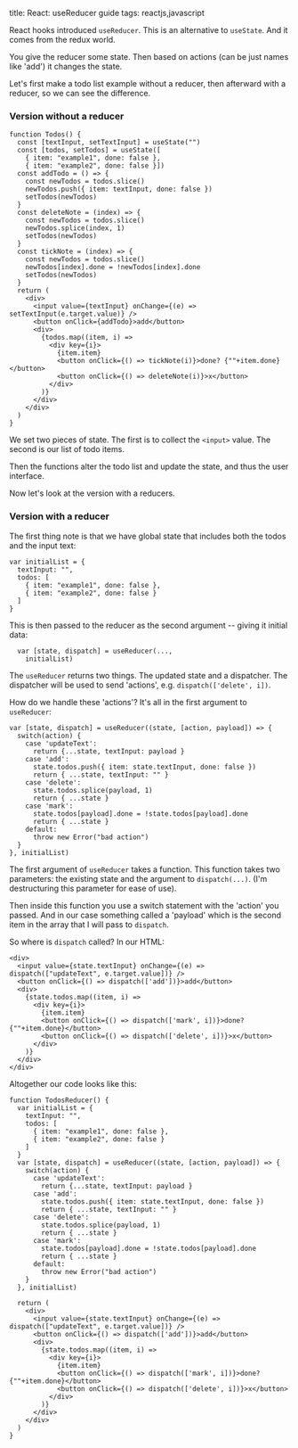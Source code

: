 title: React: useReducer guide
tags: reactjs,javascript

React hooks introduced `useReducer`. This is an alternative to `useState`. And it comes from the redux world.

You give the reducer some state. Then based on actions (can be just names like 'add') it changes the state.

Let's first make a todo list example without a reducer, then afterward with a reducer, so we can see the difference.

### Version without a reducer

```
function Todos() {
  const [textInput, setTextInput] = useState("")
  const [todos, setTodos] = useState([ 
    { item: "example1", done: false }, 
    { item: "example2", done: false }])
  const addTodo = () => {
    const newTodos = todos.slice()
    newTodos.push({ item: textInput, done: false })
    setTodos(newTodos)
  }
  const deleteNote = (index) => {
    const newTodos = todos.slice()
    newTodos.splice(index, 1)
    setTodos(newTodos)
  }
  const tickNote = (index) => {
    const newTodos = todos.slice()
    newTodos[index].done = !newTodos[index].done
    setTodos(newTodos)
  }
  return (
    <div>
      <input value={textInput} onChange={(e) => setTextInput(e.target.value)} />
      <button onClick={addTodo}>add</button>
      <div>
        {todos.map((item, i) => 
          <div key={i}>
            {item.item}
            <button onClick={() => tickNote(i)}>done? {""+item.done}</button>
            <button onClick={() => deleteNote(i)}>x</button>
          </div>
        )}
      </div>
    </div>
  )
}
```

We set two pieces of state. The first is to collect the `<input>` value. The second is our list of todo items.

Then the functions alter the todo list and update the state, and thus the user interface.

Now let's look at the version with a reducers.

### Version with a reducer

The first thing note is that we have global state that includes both the todos and the input text:

```
var initialList = {
  textInput: "",
  todos: [
    { item: "example1", done: false }, 
    { item: "example2", done: false }
  ]
}
```

This is then passed to the reducer as the second argument -- giving it initial data:

```
  var [state, dispatch] = useReducer(..., 
    initialList)
```

The `useReducer` returns two things. The updated state and a dispatcher. The dispatcher will be used to send 'actions', e.g. `dispatch(['delete', i])`.

How do we handle these 'actions'? It's all in the first argument to `useReducer`:

```
var [state, dispatch] = useReducer((state, [action, payload]) => {
  switch(action) {
    case 'updateText': 
      return {...state, textInput: payload }
    case 'add': 
      state.todos.push({ item: state.textInput, done: false })
      return { ...state, textInput: "" }
    case 'delete': 
      state.todos.splice(payload, 1)
      return { ...state }
    case 'mark': 
      state.todos[payload].done = !state.todos[payload].done
      return { ...state }
    default: 
      throw new Error("bad action")
  }
}, initialList)
```

The first argument of `useReducer` takes a function. This function takes two parameters: the existing state and the argument to `dispatch(...)`. (I'm destructuring this parameter for ease of use).

Then inside this function you use a switch statement with the 'action' you passed. And in our case something called a 'payload' which is the second item in the array that I will pass to `dispatch`.

So where is `dispatch` called? In our HTML:

```
<div>
  <input value={state.textInput} onChange={(e) => dispatch(["updateText", e.target.value])} />
  <button onClick={() => dispatch(['add'])}>add</button>
  <div>
    {state.todos.map((item, i) => 
      <div key={i}>
        {item.item}
        <button onClick={() => dispatch(['mark', i])}>done? {""+item.done}</button>
        <button onClick={() => dispatch(['delete', i])}>x</button>
      </div>
    )}
  </div>
</div>
```

Altogether our code looks like this:

```
function TodosReducer() {
  var initialList = {
    textInput: "",
    todos: [
      { item: "example1", done: false }, 
      { item: "example2", done: false }
    ]
  }
  var [state, dispatch] = useReducer((state, [action, payload]) => {
    switch(action) {
      case 'updateText': 
        return {...state, textInput: payload }
      case 'add': 
        state.todos.push({ item: state.textInput, done: false })
        return { ...state, textInput: "" }
      case 'delete': 
        state.todos.splice(payload, 1)
        return { ...state }
      case 'mark': 
        state.todos[payload].done = !state.todos[payload].done
        return { ...state }
      default: 
        throw new Error("bad action")
    }
  }, initialList)
  
  return (
    <div>
      <input value={state.textInput} onChange={(e) => dispatch(["updateText", e.target.value])} />
      <button onClick={() => dispatch(['add'])}>add</button>
      <div>
        {state.todos.map((item, i) => 
          <div key={i}>
            {item.item}
            <button onClick={() => dispatch(['mark', i])}>done? {""+item.done}</button>
            <button onClick={() => dispatch(['delete', i])}>x</button>
          </div>
        )}
      </div>
    </div>
  )
}
```
